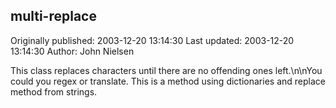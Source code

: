 ## multi-replace 
Originally published: 2003-12-20 13:14:30 
Last updated: 2003-12-20 13:14:30 
Author: John Nielsen 
 
This class replaces characters until there are no offending ones left.\n\nYou could you regex or translate. This is a method using dictionaries and replace method from strings.